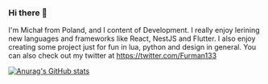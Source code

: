 ### Hi there 👋

I'm Michał from Poland, and I content of Development. I really enjoy lerining new languages and frameworks like React, NestJS and Flutter. I also enjoy creating some project just for fun in lua, python and design in general. You can also check out my twitter at https://twitter.com/Furman133

[![Anurag's GitHub stats](https://github-readme-stats.vercel.app/api?username=Furman1331)](https://github.com/anuraghazra/github-readme-stats)

<!--
**Furman1331/Furman1331** is a ✨ _special_ ✨ repository because its `README.md` (this file) appears on your GitHub profile.

Here are some ideas to get you started:

- 🔭 I’m currently working on ...
- 🌱 I’m currently learning ...
- 👯 I’m looking to collaborate on ...
- 🤔 I’m looking for help with ...
- 💬 Ask me about ...
- 📫 How to reach me: ...
- 😄 Pronouns: ...
- ⚡ Fun fact: ...
-->
